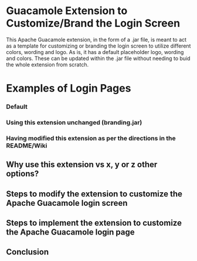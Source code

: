 # Guacamole Extension to Customize/Brand the Login Screen
This Apache Guacamole extension, in the form of a .jar file, is meant to act as a template for customizing or branding the login screen to utilize different colors, wording and logo. As is, it has a default placeholder logo, wording and colors. These can be updated within the .jar file without needing to buid the whole extension from scratch.

# Examples of Login Pages
### Default

### Using this extension unchanged (branding.jar)


### Having modified this extension as per the directions in the README/Wiki


## Why use this extension vs x, y or z other options?


## Steps to modify the extension to customize the Apache Guacamole login screen


## Steps to implement the extension to customize the Apache Guacamole login page


## Conclusion



